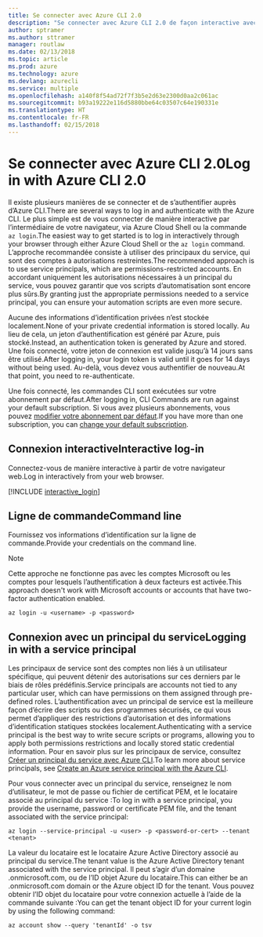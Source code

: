 ```yaml
---
title: Se connecter avec Azure CLI 2.0
description: "Se connecter avec Azure CLI 2.0 de façon interactive avec des informations d’identification locales"
author: sptramer
ms.author: sttramer
manager: routlaw
ms.date: 02/13/2018
ms.topic: article
ms.prod: azure
ms.technology: azure
ms.devlang: azurecli
ms.service: multiple
ms.openlocfilehash: a140f8f54ad72f7f3b5e2d63e2300d0aa2c061ac
ms.sourcegitcommit: b93a19222e116d5880bbe64c03507c64e190331e
ms.translationtype: HT
ms.contentlocale: fr-FR
ms.lasthandoff: 02/15/2018
---
```

# <a name="log-in-with-azure-cli-20"></a><span data-ttu-id="2c737-103">Se connecter avec Azure CLI 2.0</span><span class="sxs-lookup"><span data-stu-id="2c737-103">Log in with Azure CLI 2.0</span></span>

<span data-ttu-id="2c737-104">Il existe plusieurs manières de se connecter et de s’authentifier auprès d’Azure CLI.</span><span class="sxs-lookup"><span data-stu-id="2c737-104">There are several ways to log in and authenticate with the Azure CLI.</span></span> <span data-ttu-id="2c737-105">Le plus simple est de vous connecter de manière interactive par l’intermédiaire de votre navigateur, via Azure Cloud Shell ou la commande `az login`.</span><span class="sxs-lookup"><span data-stu-id="2c737-105">The easiest way to get started is to log in interactively through your browser through either Azure Cloud Shell or the `az login` command.</span></span>
<span data-ttu-id="2c737-106">L’approche recommandée consiste à utiliser des principaux du service, qui sont des comptes à autorisations restreintes.</span><span class="sxs-lookup"><span data-stu-id="2c737-106">The recommended approach is to use service principals, which are permissions-restricted accounts.</span></span> <span data-ttu-id="2c737-107">En accordant uniquement les autorisations nécessaires à un principal du service, vous pouvez garantir que vos scripts d’automatisation sont encore plus sûrs.</span><span class="sxs-lookup"><span data-stu-id="2c737-107">By granting just the appropriate permissions needed to a service principal, you can ensure your automation scripts are even more secure.</span></span>

<span data-ttu-id="2c737-108">Aucune des informations d’identification privées n’est stockée localement.</span><span class="sxs-lookup"><span data-stu-id="2c737-108">None of your private credential information is stored locally.</span></span> <span data-ttu-id="2c737-109">Au lieu de cela, un jeton d’authentification est généré par Azure, puis stocké.</span><span class="sxs-lookup"><span data-stu-id="2c737-109">Instead, an authentication token is generated by Azure and stored.</span></span> <span data-ttu-id="2c737-110">Une fois connecté, votre jeton de connexion est valide jusqu’à 14 jours sans être utilisé.</span><span class="sxs-lookup"><span data-stu-id="2c737-110">After logging in, your login token is valid until it goes for 14 days without being used.</span></span> <span data-ttu-id="2c737-111">Au-delà, vous devez vous authentifier de nouveau.</span><span class="sxs-lookup"><span data-stu-id="2c737-111">At that point, you need to re-authenticate.</span></span>

<span data-ttu-id="2c737-112">Une fois connecté, les commandes CLI sont exécutées sur votre abonnement par défaut.</span><span class="sxs-lookup"><span data-stu-id="2c737-112">After logging in, CLI Commands are run against your default subscription.</span></span> <span data-ttu-id="2c737-113">Si vous avez plusieurs abonnements, vous pouvez [modifier votre abonnement par défaut](manage-azure-subscriptions-azure-cli.md).</span><span class="sxs-lookup"><span data-stu-id="2c737-113">If you have more than one subscription, you can [change your default subscription](manage-azure-subscriptions-azure-cli.md).</span></span>

## <a name="interactive-log-in"></a><span data-ttu-id="2c737-114">Connexion interactive</span><span class="sxs-lookup"><span data-stu-id="2c737-114">Interactive log-in</span></span>

<span data-ttu-id="2c737-115">Connectez-vous de manière interactive à partir de votre navigateur web.</span><span class="sxs-lookup"><span data-stu-id="2c737-115">Log in interactively from your web browser.</span></span>

[!INCLUDE [interactive_login](includes/interactive-login.md)]

## <a name="command-line"></a><span data-ttu-id="2c737-116">Ligne de commande</span><span class="sxs-lookup"><span data-stu-id="2c737-116">Command line</span></span>

<span data-ttu-id="2c737-117">Fournissez vos informations d’identification sur la ligne de commande.</span><span class="sxs-lookup"><span data-stu-id="2c737-117">Provide your credentials on the command line.</span></span>

> [!Note]
> <span data-ttu-id="2c737-118">Cette approche ne fonctionne pas avec les comptes Microsoft ou les comptes pour lesquels l’authentification à deux facteurs est activée.</span><span class="sxs-lookup"><span data-stu-id="2c737-118">This approach doesn't work with Microsoft accounts or accounts that have two-factor authentication enabled.</span></span>

```azurecli
az login -u <username> -p <password>
```

## <a name="logging-in-with-a-service-principal"></a><span data-ttu-id="2c737-119">Connexion avec un principal du service</span><span class="sxs-lookup"><span data-stu-id="2c737-119">Logging in with a service principal</span></span>

<span data-ttu-id="2c737-120">Les principaux de service sont des comptes non liés à un utilisateur spécifique, qui peuvent détenir des autorisations sur ces derniers par le biais de rôles prédéfinis.</span><span class="sxs-lookup"><span data-stu-id="2c737-120">Service principals are accounts not tied to any particular user, which can have permissions on them assigned through pre-defined roles.</span></span> <span data-ttu-id="2c737-121">L’authentification avec un principal de service est la meilleure façon d’écrire des scripts ou des programmes sécurisés, ce qui vous permet d’appliquer des restrictions d’autorisation et des informations d’identification statiques stockées localement.</span><span class="sxs-lookup"><span data-stu-id="2c737-121">Authenticating with a service principal is the best way to write secure scripts or programs, allowing you to apply both permissions restrictions and locally stored static credential information.</span></span> <span data-ttu-id="2c737-122">Pour en savoir plus sur les principaux de service, consultez [Créer un principal du service avec Azure CLI](create-an-azure-service-principal-azure-cli.md).</span><span class="sxs-lookup"><span data-stu-id="2c737-122">To learn more about service principals, see [Create an Azure service principal with the Azure CLI](create-an-azure-service-principal-azure-cli.md).</span></span>

<span data-ttu-id="2c737-123">Pour vous connecter avec un principal du service, renseignez le nom d’utilisateur, le mot de passe ou fichier de certificat PEM, et le locataire associé au principal du service :</span><span class="sxs-lookup"><span data-stu-id="2c737-123">To log in with a service principal, you provide the username, password or certificate PEM file, and the tenant associated with the service principal:</span></span>

```azurecli
az login --service-principal -u <user> -p <password-or-cert> --tenant <tenant>
```

<span data-ttu-id="2c737-124">La valeur du locataire est le locataire Azure Active Directory associé au principal du service.</span><span class="sxs-lookup"><span data-stu-id="2c737-124">The tenant value is the Azure Active Directory tenant associated with the service principal.</span></span> <span data-ttu-id="2c737-125">Il peut s’agir d’un domaine .onmicrosoft.com, ou de l’ID objet Azure du locataire.</span><span class="sxs-lookup"><span data-stu-id="2c737-125">This can either be an .onmicrosoft.com domain or the Azure object ID for the tenant.</span></span>
<span data-ttu-id="2c737-126">Vous pouvez obtenir l’ID objet du locataire pour votre connexion actuelle à l’aide de la commande suivante :</span><span class="sxs-lookup"><span data-stu-id="2c737-126">You can get the tenant object ID for your current login by using the following command:</span></span>

```azurecli
az account show --query 'tenantId' -o tsv
```

